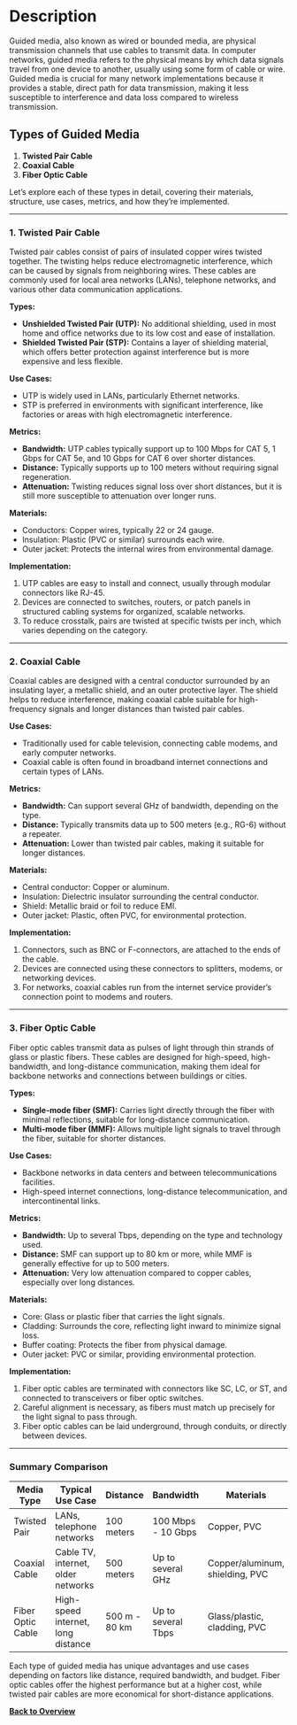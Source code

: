 
# Description

Guided media, also known as wired or bounded media, are physical transmission channels that use cables to transmit data. In computer networks, guided media refers to the physical means by which data signals travel from one device to another, usually using some form of cable or wire. Guided media is crucial for many network implementations because it provides a stable, direct path for data transmission, making it less susceptible to interference and data loss compared to wireless transmission.

## Types of Guided Media

1. **Twisted Pair Cable**
2. **Coaxial Cable**
3. **Fiber Optic Cable**

Let’s explore each of these types in detail, covering their materials, structure, use cases, metrics, and how they’re implemented.

* * *

### 1\. Twisted Pair Cable

Twisted pair cables consist of pairs of insulated copper wires twisted together. The twisting helps reduce electromagnetic interference, which can be caused by signals from neighboring wires. These cables are commonly used for local area networks (LANs), telephone networks, and various other data communication applications.

**Types:**

* **Unshielded Twisted Pair (UTP):** No additional shielding, used in most home and office networks due to its low cost and ease of installation.
* **Shielded Twisted Pair (STP):** Contains a layer of shielding material, which offers better protection against interference but is more expensive and less flexible.

**Use Cases:**

* UTP is widely used in LANs, particularly Ethernet networks.
* STP is preferred in environments with significant interference, like factories or areas with high electromagnetic interference.

**Metrics:**

* **Bandwidth:** UTP cables typically support up to 100 Mbps for CAT 5, 1 Gbps for CAT 5e, and 10 Gbps for CAT 6 over shorter distances.
* **Distance:** Typically supports up to 100 meters without requiring signal regeneration.
* **Attenuation:** Twisting reduces signal loss over short distances, but it is still more susceptible to attenuation over longer runs.

**Materials:**

* Conductors: Copper wires, typically 22 or 24 gauge.
* Insulation: Plastic (PVC or similar) surrounds each wire.
* Outer jacket: Protects the internal wires from environmental damage.

**Implementation:**

1. UTP cables are easy to install and connect, usually through modular connectors like RJ-45.
2. Devices are connected to switches, routers, or patch panels in structured cabling systems for organized, scalable networks.
3. To reduce crosstalk, pairs are twisted at specific twists per inch, which varies depending on the category.

* * *

### 2\. Coaxial Cable

Coaxial cables are designed with a central conductor surrounded by an insulating layer, a metallic shield, and an outer protective layer. The shield helps to reduce interference, making coaxial cable suitable for high-frequency signals and longer distances than twisted pair cables.

**Use Cases:**

* Traditionally used for cable television, connecting cable modems, and early computer networks.
* Coaxial cable is often found in broadband internet connections and certain types of LANs.

**Metrics:**

* **Bandwidth:** Can support several GHz of bandwidth, depending on the type.
* **Distance:** Typically transmits data up to 500 meters (e.g., RG-6) without a repeater.
* **Attenuation:** Lower than twisted pair cables, making it suitable for longer distances.

**Materials:**

* Central conductor: Copper or aluminum.
* Insulation: Dielectric insulator surrounding the central conductor.
* Shield: Metallic braid or foil to reduce EMI.
* Outer jacket: Plastic, often PVC, for environmental protection.
  
**Implementation:**

1. Connectors, such as BNC or F-connectors, are attached to the ends of the cable.
2. Devices are connected using these connectors to splitters, modems, or networking devices.
3. For networks, coaxial cables run from the internet service provider’s connection point to modems and routers.

* * *

### 3\. Fiber Optic Cable

Fiber optic cables transmit data as pulses of light through thin strands of glass or plastic fibers. These cables are designed for high-speed, high-bandwidth, and long-distance communication, making them ideal for backbone networks and connections between buildings or cities.

**Types:**

* **Single-mode fiber (SMF):** Carries light directly through the fiber with minimal reflections, suitable for long-distance communication.
* **Multi-mode fiber (MMF):** Allows multiple light signals to travel through the fiber, suitable for shorter distances.

**Use Cases:**

* Backbone networks in data centers and between telecommunications facilities.
* High-speed internet connections, long-distance telecommunication, and intercontinental links.

**Metrics:**

* **Bandwidth:** Up to several Tbps, depending on the type and technology used.
* **Distance:** SMF can support up to 80 km or more, while MMF is generally effective for up to 500 meters.
* **Attenuation:** Very low attenuation compared to copper cables, especially over long distances.

**Materials:**

* Core: Glass or plastic fiber that carries the light signals.
* Cladding: Surrounds the core, reflecting light inward to minimize signal loss.
* Buffer coating: Protects the fiber from physical damage.
* Outer jacket: PVC or similar, providing environmental protection.

**Implementation:**

1. Fiber optic cables are terminated with connectors like SC, LC, or ST, and connected to transceivers or fiber optic switches.
2. Careful alignment is necessary, as fibers must match up precisely for the light signal to pass through.
3. Fiber optic cables can be laid underground, through conduits, or directly between devices.

* * *

### Summary Comparison

| **Media Type**    | **Typical Use Case**               | **Distance**  | **Bandwidth**      | **Materials**                   |
| -                 | -                                  | -             | -                  | -                               |
| Twisted Pair      | LANs, telephone networks           | 100 meters    | 100 Mbps - 10 Gbps | Copper, PVC                     |
| Coaxial Cable     | Cable TV, internet, older networks | 500 meters    | Up to several GHz  | Copper/aluminum, shielding, PVC |
| Fiber Optic Cable | High-speed internet, long distance | 500 m - 80 km | Up to several Tbps | Glass/plastic, cladding, PVC    |

Each type of guided media has unique advantages and use cases depending on factors like distance, required bandwidth, and budget. Fiber optic cables offer the highest performance but at a higher cost, while twisted pair cables are more economical for short-distance applications.

**[Back to Overview](../README.md#what-are-guided-media)**
